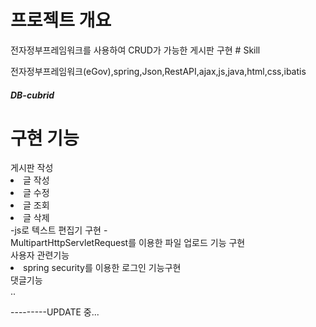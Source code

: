 <h1>프로젝트 개요</h1>
전자정부프레임워크를 사용하여 CRUD가 가능한 게시판 구현
# Skill

전자정부프레임워크(eGov),spring,Json,RestAPI,ajax,js,java,html,css,ibatis


<h5>DB-cubrid</h5>

<h1>구현 기능</h1>
게시판 작성
<li>글 작성</li>
<li>글 수정</li>
<li>글 조회</li>
<li>글 삭제</li>
-js로 텍스트 편집기 구현 -<br>
MultipartHttpServletRequest를 이용한 파일 업로드 기능 구현<br>
사용자 관련기능
<li>spring security를 이용한 로그인 기능구현</li>
댓글기능<br>
..

---------UPDATE 중...
